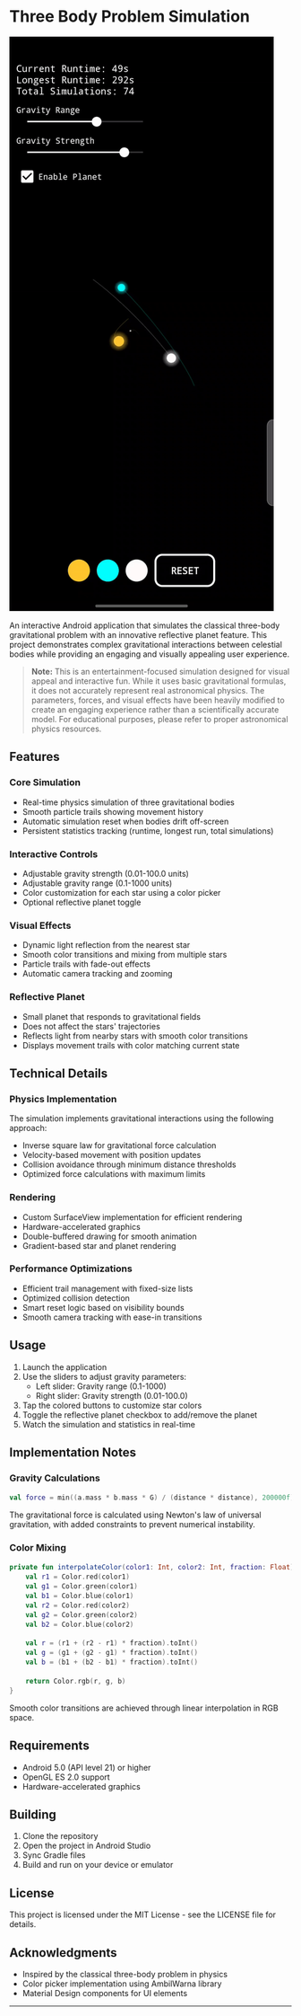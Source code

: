 # Three Body Problem Simulation

![Three Body Simulation](docs/simulation.gif)

An interactive Android application that simulates the classical three-body gravitational problem with an innovative reflective planet feature. This project demonstrates complex gravitational interactions between celestial bodies while providing an engaging and visually appealing user experience.

> **Note:** This is an entertainment-focused simulation designed for visual appeal and interactive fun. While it uses basic gravitational formulas, it does not accurately represent real astronomical physics. The parameters, forces, and visual effects have been heavily modified to create an engaging experience rather than a scientifically accurate model. For educational purposes, please refer to proper astronomical physics resources.

## Features

### Core Simulation
- Real-time physics simulation of three gravitational bodies
- Smooth particle trails showing movement history
- Automatic simulation reset when bodies drift off-screen
- Persistent statistics tracking (runtime, longest run, total simulations)

### Interactive Controls
- Adjustable gravity strength (0.01-100.0 units)
- Adjustable gravity range (0.1-1000 units)
- Color customization for each star using a color picker
- Optional reflective planet toggle

### Visual Effects
- Dynamic light reflection from the nearest star
- Smooth color transitions and mixing from multiple stars
- Particle trails with fade-out effects
- Automatic camera tracking and zooming

### Reflective Planet
- Small planet that responds to gravitational fields
- Does not affect the stars' trajectories
- Reflects light from nearby stars with smooth color transitions
- Displays movement trails with color matching current state

## Technical Details

### Physics Implementation
The simulation implements gravitational interactions using the following approach:
- Inverse square law for gravitational force calculation
- Velocity-based movement with position updates
- Collision avoidance through minimum distance thresholds
- Optimized force calculations with maximum limits

### Rendering
- Custom SurfaceView implementation for efficient rendering
- Hardware-accelerated graphics
- Double-buffered drawing for smooth animation
- Gradient-based star and planet rendering

### Performance Optimizations
- Efficient trail management with fixed-size lists
- Optimized collision detection
- Smart reset logic based on visibility bounds
- Smooth camera tracking with ease-in transitions

## Usage

1. Launch the application
2. Use the sliders to adjust gravity parameters:
   - Left slider: Gravity range (0.1-1000)
   - Right slider: Gravity strength (0.01-100.0)
3. Tap the colored buttons to customize star colors
4. Toggle the reflective planet checkbox to add/remove the planet
5. Watch the simulation and statistics in real-time

## Implementation Notes

### Gravity Calculations
```kotlin
val force = min((a.mass * b.mass * G) / (distance * distance), 200000f) * 0.25f
```
The gravitational force is calculated using Newton's law of universal gravitation, with added constraints to prevent numerical instability.

### Color Mixing
```kotlin
private fun interpolateColor(color1: Int, color2: Int, fraction: Float): Int {
    val r1 = Color.red(color1)
    val g1 = Color.green(color1)
    val b1 = Color.blue(color1)
    val r2 = Color.red(color2)
    val g2 = Color.green(color2)
    val b2 = Color.blue(color2)

    val r = (r1 + (r2 - r1) * fraction).toInt()
    val g = (g1 + (g2 - g1) * fraction).toInt()
    val b = (b1 + (b2 - b1) * fraction).toInt()

    return Color.rgb(r, g, b)
}
```
Smooth color transitions are achieved through linear interpolation in RGB space.

## Requirements

- Android 5.0 (API level 21) or higher
- OpenGL ES 2.0 support
- Hardware-accelerated graphics

## Building

1. Clone the repository
2. Open the project in Android Studio
3. Sync Gradle files
4. Build and run on your device or emulator

## License

This project is licensed under the MIT License - see the LICENSE file for details.

## Acknowledgments

- Inspired by the classical three-body problem in physics
- Color picker implementation using AmbilWarna library
- Material Design components for UI elements

---